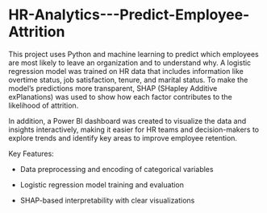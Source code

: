 # HR-Analytics---Predict-Employee-Attrition

This project uses Python and machine learning to predict which employees are most likely to leave an organization and to understand why. A logistic regression model was trained on HR data that includes information like overtime status, job satisfaction, tenure, and marital status. To make the model’s predictions more transparent, SHAP (SHapley Additive exPlanations) was used to show how each factor contributes to the likelihood of attrition.

In addition, a Power BI dashboard was created to visualize the data and insights interactively, making it easier for HR teams and decision-makers to explore trends and identify key areas to improve employee retention.

Key Features:

  * Data preprocessing and encoding of categorical variables

  * Logistic regression model training and evaluation

  * SHAP-based interpretability with clear visualizations

